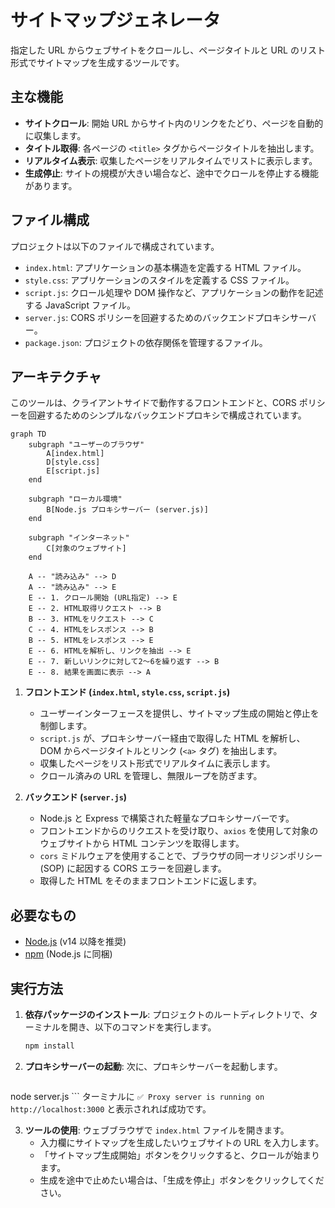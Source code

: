 # サイトマップジェネレータ

指定した URL からウェブサイトをクロールし、ページタイトルと URL のリスト形式でサイトマップを生成するツールです。

## 主な機能

-   **サイトクロール**: 開始 URL からサイト内のリンクをたどり、ページを自動的に収集します。
-   **タイトル取得**: 各ページの `<title>` タグからページタイトルを抽出します。
-   **リアルタイム表示**: 収集したページをリアルタイムでリストに表示します。
-   **生成停止**: サイトの規模が大きい場合など、途中でクロールを停止する機能があります。

## ファイル構成

プロジェクトは以下のファイルで構成されています。

-   `index.html`: アプリケーションの基本構造を定義する HTML ファイル。
-   `style.css`: アプリケーションのスタイルを定義する CSS ファイル。
-   `script.js`: クロール処理や DOM 操作など、アプリケーションの動作を記述する JavaScript ファイル。
-   `server.js`: CORS ポリシーを回避するためのバックエンドプロキシサーバー。
-   `package.json`: プロジェクトの依存関係を管理するファイル。

## アーキテクチャ

このツールは、クライアントサイドで動作するフロントエンドと、CORS ポリシーを回避するためのシンプルなバックエンドプロキシで構成されています。

```mermaid
graph TD
    subgraph "ユーザーのブラウザ"
        A[index.html]
        D[style.css]
        E[script.js]
    end

    subgraph "ローカル環境"
        B[Node.js プロキシサーバー (server.js)]
    end

    subgraph "インターネット"
        C[対象のウェブサイト]
    end

    A -- "読み込み" --> D
    A -- "読み込み" --> E
    E -- 1. クロール開始 (URL指定) --> E
    E -- 2. HTML取得リクエスト --> B
    B -- 3. HTMLをリクエスト --> C
    C -- 4. HTMLをレスポンス --> B
    B -- 5. HTMLをレスポンス --> E
    E -- 6. HTMLを解析し、リンクを抽出 --> E
    E -- 7. 新しいリンクに対して2〜6を繰り返す --> B
    E -- 8. 結果を画面に表示 --> A
```

1.  **フロントエンド (`index.html`, `style.css`, `script.js`)**
    -   ユーザーインターフェースを提供し、サイトマップ生成の開始と停止を制御します。
    -   `script.js` が、プロキシサーバー経由で取得した HTML を解析し、DOM からページタイトルとリンク (`<a>` タグ) を抽出します。
    -   収集したページをリスト形式でリアルタイムに表示します。
    -   クロール済みの URL を管理し、無限ループを防ぎます。

2.  **バックエンド (`server.js`)**
    -   Node.js と Express で構築された軽量なプロキシサーバーです。
    -   フロントエンドからのリクエストを受け取り、`axios` を使用して対象のウェブサイトから HTML コンテンツを取得します。
    -   `cors` ミドルウェアを使用することで、ブラウザの同一オリジンポリシー (SOP) に起因する CORS エラーを回避します。
    -   取得した HTML をそのままフロントエンドに返します。

## 必要なもの

-   [Node.js](https://nodejs.org/) (v14 以降を推奨)
-   [npm](https://www.npmjs.com/) (Node.js に同梱)

## 実行方法

1.  **依存パッケージのインストール**:
    プロジェクトのルートディレクトリで、ターミナルを開き、以下のコマンドを実行します。
    ```bash
    npm install
    ```

2.  **プロキシサーバーの起動**:
    次に、プロキシサーバーを起動します。
    ```bash
   node server.js 
    ```
    ターミナルに `✅ Proxy server is running on http://localhost:3000` と表示されれば成功です。

3.  **ツールの使用**:
    ウェブブラウザで `index.html` ファイルを開きます。
    -   入力欄にサイトマップを生成したいウェブサイトの URL を入力します。
    -   「サイトマップ生成開始」ボタンをクリックすると、クロールが始まります。
    -   生成を途中で止めたい場合は、「生成を停止」ボタンをクリックしてください。
